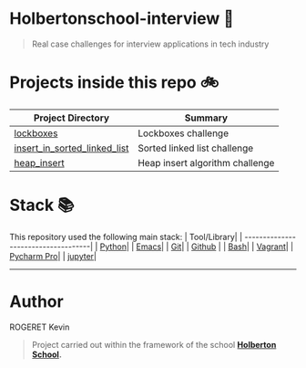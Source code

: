 # Holbertonschool-interview :rocket:

> Real case challenges for interview applications in tech industry

# Projects inside this repo :bike:

| Project Directory| Summary |
| ------------------------------------|----|
| [lockboxes](https://github.com/Air-KS/holbertonschool-interview/tree/main/lockboxes)| Lockboxes challenge |
| [insert_in_sorted_linked_list](https://github.com/Air-KS/holbertonschool-interview/tree/main/insert_in_sorted_linked_list)| Sorted linked list challenge |
| [heap_insert](https://github.com/Air-KS/holbertonschool-interview/tree/main/heap_insert)| Heap insert algorithm challenge |


# Stack :books:

This repository used the following main stack:
| Tool/Library|
| ------------------------------------|
| [Python](https://www.python.org/)|
| [Emacs](https://www.gnu.org/software/emacs/)|
| [Git](https://git-scm.com/)|
| [Github](https://github.com/) |
| [Bash](https://www.gnu.org/software/bash/)|
| [Vagrant](https://www.vagrantup.com/)|
| [Pycharm Pro](https://www.jetbrains.com/pycharm/)|
| [jupyter](https://jupyter.org/)|

------------------------------

# Author
ROGERET Kevin<br>
> Project carried out within the framework of the school **[Holberton School](https://www.holbertonschool.com/).**<br>
